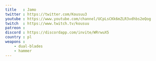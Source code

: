 ```yaml
---
title   : Jamo
twitter : https://twitter.com/Kousuu3
youtube : https://www.youtube.com/channel/UCpLsCKk6mZLR3vdhbs2eQog
twitch  : https://www.twitch.tv/kousuu
patreon :
discord : https://discordapp.com/invite/WRrwuX5
country : pl
weapons :
    - dual-blades
    - hammer
---
```

